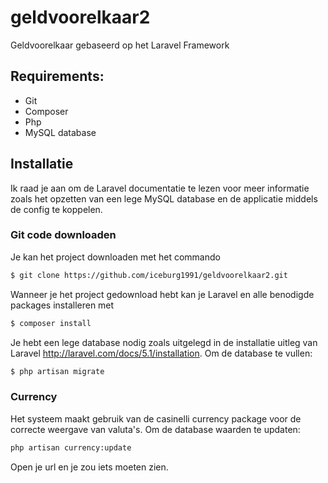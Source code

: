 # geldvoorelkaar2
Geldvoorelkaar gebaseerd op het Laravel Framework

## Requirements:
- Git
- Composer
- Php
- MySQL database

## Installatie
Ik raad je aan om de Laravel documentatie te lezen voor meer informatie zoals het opzetten van een lege MySQL database en de applicatie middels de config te koppelen.

### Git code downloaden

Je kan het project downloaden met het commando
```sh
$ git clone https://github.com/iceburg1991/geldvoorelkaar2.git
```

Wanneer je het project gedownload hebt kan je Laravel en alle benodigde packages installeren met
```sh
$ composer install
```

Je hebt een lege database nodig zoals uitgelegd in de installatie uitleg van Laravel http://laravel.com/docs/5.1/installation. Om de database te vullen:
```sh
$ php artisan migrate
```
### Currency
Het systeem maakt gebruik van de casinelli currency package voor de correcte weergave van valuta's. Om de database waarden te updaten:
```sh
php artisan currency:update
```

Open je url en je zou iets moeten zien.
